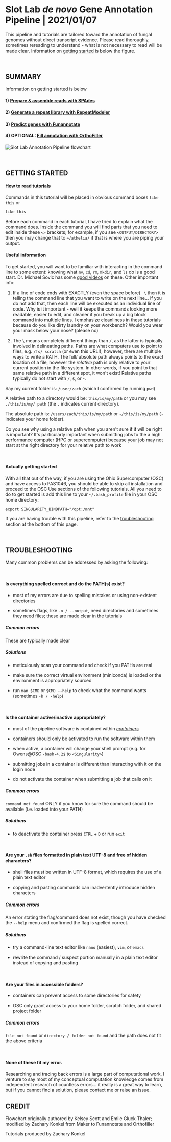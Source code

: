 # Slot Lab *de novo* Gene Annotation Pipeline | 2021/01/07
This pipeline and tutorials are tailored toward the annotation of fungal genomes without direct transcript evidence. Please read thoroughly, sometimes rereading to understand - what is not necessary to read will be made clear. Information on [getting started](https://gitlab.com/xonq/tutorials/-/blob/master/annotationPipeline.md#getting-started) is below the figure.

<br />

## SUMMARY
Information on getting started is below
#### 1) [Prepare & assemble reads with SPAdes](https://gitlab.com/xonq/tutorials/-/blob/master/assembly.md)
#### 2) [Generate a repeat library with RepeatModeler](https://gitlab.com/xonq/tutorials/-/blob/master/repeatmodeler.md)
#### 3) [Predict genes with Funannotate](https://gitlab.com/xonq/tutorials/-/blob/master/funannotate.md)
#### 4) OPTIONAL: [Fill annotation with OrthoFiller](https://gitlab.com/xonq/tutorials/-/blob/master/orthofiller.md)

![Slot Lab Annotation Pipeline flowchart](https://gitlab.com/xonq/tutorials/-/raw/master/image/annotationPipeline.png "Flowchart")

<br />

## GETTING STARTED
#### How to read tutorials
Commands in this tutorial will be placed in obvious command boxes `like this` or
```
like this
```
Before each command in each tutorial, I have tried to explain what the command does. Inside the command you will find parts that you need to edit inside these `<>` brackets; for example, if you see `<OUTPUT/DIRECTORY>` then you may change that to `~/athelia/` if that is where you are piping your output.

#### Useful information
To get started, you will want to be familiar with interacting in the command line to some extent: knowing what `mv`, `cd`, `rm`, `mkdir`, and `ls` do is a good start. Dr. Michael Sovic has some [good videos](https://www.youtube.com/playlist?list=PLxhIMi78eQehzRgd1C6wkJaaf0_nEnmvH) on these. Other important info:

1) If a line of code ends with EXACTLY (even the space before) ` \` then it is telling the command line that you want to write on the next line... if you do not add that, then each line will be executed as an individual line of code. Why is it important - well it keeps the commands looking more readable, easier to edit, and cleaner if you break up a big block command into multiple lines. I emphasize cleanliness in these tutorials because do you like dirty laundry on your workbench? Would you wear your mask below your nose? (please no)

2) The `\` means completely different things than `/`, as the latter is typically 
involved in delineating paths. Paths are what computers use to point to files, e.g. `/fs/
scratch` (or even this URL!); however, there are multiple ways to write a PATH. The full/
absolute path always points to the exact location of a file, however the *relative* path 
is only relative to your current position in the file system. In other words, if you 
point to that same relative path in a different spot, it won't exist! Relative paths 
typically do not start with `/`, `$`, or `~`. 

Say my current folder is: `/user/zach` (which I confirmed by running `pwd`)

A relative path to a directory would be: `this/is/my/path` or you may see `./this/is/my/
path` (the `.` indicates current directory). 

The absolute path is: `/users/zach/this/is/my/path` or `~/this/is/my/path` (`~` indicates
your home folder). 

Do you see why using a relative path when you aren't sure if it will
be right is important? It's particularly important when submitting jobs to the a high
performance computer (HPC or supercomputer) because your job may not start at the right 
directory for your relative path to work


<br />

#### Actually getting started
With all that out of the way, if you are using the Ohio Supercomputer (OSC) and have 
access to PAS1046, you should be able to skip all installation and proceed to the OSC Use 
sections of the following tutorials. All you need to do to get started is add this line 
to your `~/.bash_profile` file in your OSC home directory:
```
export SINGULARITY_BINDPATH="/opt:/mnt"
```

If you are having trouble with this pipeline, refer to the [troubleshooting](https://gitlab.com/xonq/tutorials/-/blob/master/annotationPipeline.md#troubleshooting) section at 
the bottom of this page.

<br />

## TROUBLESHOOTING
Many common problems can be addressed by asking the following:


<br />

#### Is everything spelled correct and do the PATH(s) exist?
- most of my errors are due to spelling mistakes or using non-existent directories

- sometimes flags, like `-o / --output`, need directories and sometimes they need files; these are made clear in the tutorials


##### Common errors
These are typically made clear


##### Solutions
- meticulously scan your command and check if you PATHs are real

- make sure the correct virtual environment (miniconda) is loaded or the environment is appropriately sourced

- run `man $CMD` or `$CMD --help` to check what the command wants (sometimes `-h / -help`)


<br />

#### Is the container active/inactive appropriately?
- most of the pipeline software is contained within [*containers*](https://gitlab.com/xonq/tutorials/-/blob/master/containers.md) 

- containers should only be activated to run the software within them

- when active, a container will change your shell prompt (e.g. for Owens@OSC `-bash-4.2$` to `<Singularity>`)

- submitting jobs in a container is different than interacting with it on the login node

- do not activate the container when submitting a job that calls on it


##### Common errors
`command not found` ONLY if you know for sure the command should be available (i.e. loaded into your PATH)


##### Solutions
- to deactivate the container press `CTRL` + `D` or run `exit`


<br />

#### Are your `.sh` files formatted in plain text UTF-8 and free of hidden characters?
- shell files must be written in UTF-8 format, which requires the use of a plain text editor

- copying and pasting commands can inadvertently introduce hidden characters 


##### Common errors
An error stating the flag/command does not exist, though you have checked the `--help` menu and confirmed the flag is spelled correct. 


##### Solutions
- try a command-line text editor like `nano` (easiest), `vim`, or `emacs`

- rewrite the command / suspect portion manually in a plain text editor instead of copying and pasting


<br />

#### Are your files in accessible folders?
- containers can prevent access to some directories for safety

- OSC only grant access to your home folder, scratch folder, and shared project folder


##### Common errors
`file not found` or `directory / folder not found` and the path does not fit the above criteria


<br />

#### None of these fit my error.
Researching and tracing back errors is a large part of computational work. I venture to say most of my conceptual computation knowledge comes from independent research of countless errors... it really is a great way to learn, but if you cannot find a solution, please contact me or raise an issue.

## CREDIT
Flowchart originally authored by Kelsey Scott and Emile Gluck-Thaler; modified by Zachary Konkel from Maker to Funannotate and Orthofiller

Tutorials produced by Zachary Konkel
